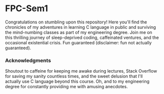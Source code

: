 # FPC-Sem1
Congratulations on stumbling upon this repository! Here you'll find the chronicles of my adventures in learning C language in public and surviving the mind-numbing classes as part of my engineering degree.
Join me on this thrilling journey of sleep-deprived coding, caffeinated ventures, and the occasional existential crisis. Fun guaranteed (disclaimer: fun not actually guaranteed).

### Acknowledgments
Shoutout to caffeine for keeping me awake during lectures, Stack Overflow for saving my sanity countless times, and the sweet delusion that I'll actually use C language beyond this course. Oh, and to my engineering degree for constantly providing me with amusing anecdotes.
